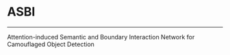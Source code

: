 # ASBI
***
Attention-induced Semantic and Boundary Interaction Network for Camouflaged Object Detection
